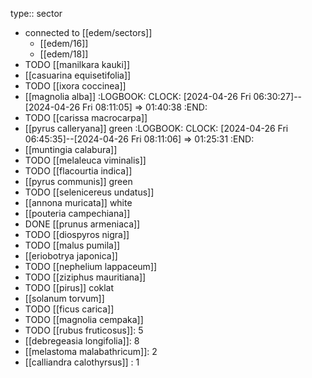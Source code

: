 type:: sector

- connected to [[edem/sectors]]
	- [[edem/16]]
	- [[edem/18]]
- TODO [[manilkara kauki]]
- [[casuarina equisetifolia]]
- TODO [[ixora coccinea]]
- [[magnolia alba]]
  :LOGBOOK:
  CLOCK: [2024-04-26 Fri 06:30:27]--[2024-04-26 Fri 08:11:05] =>  01:40:38
  :END:
- TODO [[carissa macrocarpa]]
- [[pyrus calleryana]] green
  :LOGBOOK:
  CLOCK: [2024-04-26 Fri 06:45:35]--[2024-04-26 Fri 08:11:06] =>  01:25:31
  :END:
- [[muntingia calabura]]
- TODO [[melaleuca viminalis]]
- TODO [[flacourtia indica]]
- [[pyrus communis]] green
- TODO [[selenicereus undatus]]
- [[annona muricata]] white
- [[pouteria campechiana]]
- DONE [[prunus armeniaca]]
- TODO [[diospyros nigra]]
- TODO [[malus pumila]]
- [[eriobotrya japonica]]
- TODO [[nephelium lappaceum]]
- TODO [[ziziphus mauritiana]]
- TODO [[pirus]] coklat
- [[solanum torvum]]
- TODO [[ficus carica]]
- TODO [[magnolia cempaka]]
- TODO [[rubus fruticosus]]: 5
- [[debregeasia longifolia]]: 8
- [[melastoma malabathricum]]: 2
- [[calliandra calothyrsus]] : 1